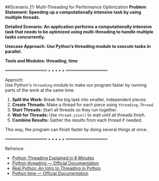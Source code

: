 ##Scenario 21: Multi-Threading for Performance Optimization
**Problem Statement: Speeding up a computationally intensive task by using multiple threads.**

**Detailed Scenario: An application performs a computationally intensive task that needs to be optimized using multi-threading to handle multiple tasks concurrently.**

**Usecase Approach: Use Python’s threading module to execute tasks in parallel.**

**Tools and Modules: threading, time**

══════════════ ⭑ ⭑ ⭑ ⭑ ⭑ ══════════════

Approch:  
Use Python's `threading` module to make our program faster by running parts of the work at the same time.

1. **Split the Work:** Break the big task into smaller, independent pieces.
2. **Create Threads:** Make a thread for each piece using `threading.Thread`.
3. **Start Threads:** Start all threads so they run together.
4. **Wait for Threads:** Use `thread.join()` to wait until all threads finish.
5. **Combine Results:** Gather the results from each thread if needed.

This way, the program can finish faster by doing several things at once.


══════════════ ⭑ ⭑ ⭑ ⭑ ⭑ ══════════════

Refrence:  
- [Python Threading Explained in 8 Minutes](https://www.youtube.com/watch?v=A_Z1lgZLSNc)
- [Python threading — Official Documentation](https://docs.python.org/3/library/threading.html)
- [Real Python: An Intro to Threading in Python](https://realpython.com/intro-to-python-threading/)
- [Python time — Official Documentation](https://docs.python.org/3/library/time.html)
